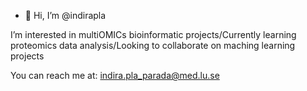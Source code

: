 - 👋 Hi, I’m @indirapla

I’m interested in multiOMICs bioinformatic projects/Currently learning proteomics data analysis/Looking to collaborate on maching learning projects

You can reach me at: indira.pla_parada@med.lu.se 

<!---
indirapla/indirapla is a ✨ special ✨ repository because its `README.md` (this file) appears on your GitHub profile.
You can click the Preview link to take a look at your changes.
--->
